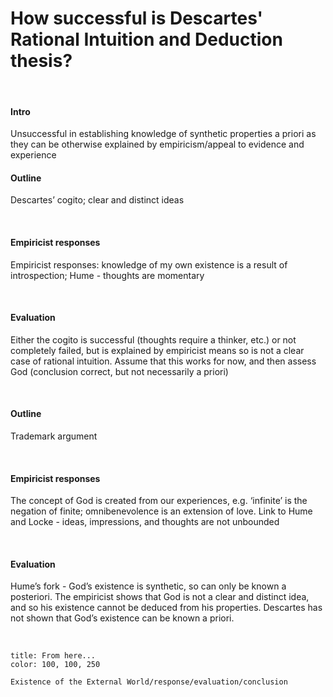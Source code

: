 # How successful is Descartes' Rational Intuition and Deduction thesis?

</br>


#### Intro

Unsuccessful in establishing knowledge of synthetic properties a priori as they can be otherwise explained by empiricism/appeal to evidence and experience
</br>

#### Outline

Descartes’ cogito; clear and distinct ideas

</br>

#### Empiricist responses

Empiricist responses: knowledge of my own existence is a result of introspection; Hume - thoughts are momentary

</br>

#### Evaluation

Either the cogito is successful (thoughts require a thinker, etc.) or not completely failed, but is explained by empiricist means so is not a clear case of rational intuition. Assume that this works for now, and then assess God (conclusion correct, but not necessarily a priori)

</br>

#### Outline

Trademark argument

</br>

#### Empiricist responses

The concept of God is created from our experiences, e.g. ‘infinite’ is the negation of finite; omnibenevolence is an extension of love. Link to Hume and Locke - ideas, impressions, and thoughts are not unbounded

</br>

#### Evaluation

Hume’s fork - God’s existence is synthetic, so can only be known a posteriori. The empiricist shows that God is not a clear and distinct idea, and so his existence cannot be deduced from his properties. Descartes has not shown that God’s existence can be known a priori.

</br>

```ad-note
title: From here...
color: 100, 100, 250

Existence of the External World/response/evaluation/conclusion
```